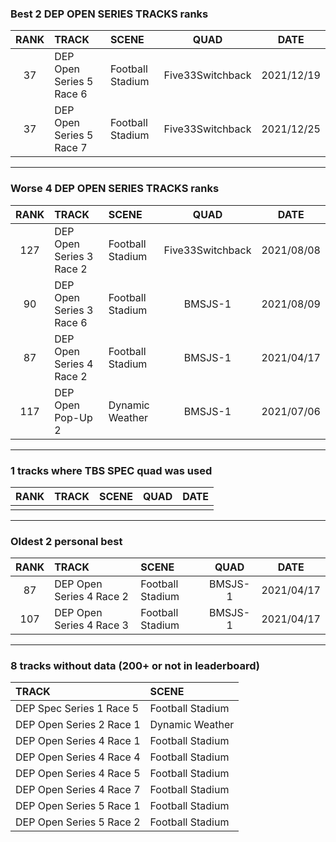### Best 2 DEP OPEN SERIES TRACKS ranks
|RANK|TRACK|SCENE|QUAD|DATE|
|:---:|:---|:---|:---:|:---:|
|37|DEP Open Series 5 Race 6|Football Stadium|Five33Switchback|2021/12/19|
|37|DEP Open Series 5 Race 7|Football Stadium|Five33Switchback|2021/12/25|
---
### Worse 4 DEP OPEN SERIES TRACKS ranks
|RANK|TRACK|SCENE|QUAD|DATE|
|:---:|:---|:---|:---:|:---:|
|127|DEP Open Series 3 Race 2|Football Stadium|Five33Switchback|2021/08/08|
|90|DEP Open Series 3 Race 6|Football Stadium|BMSJS-1|2021/08/09|
|87|DEP Open Series 4 Race 2|Football Stadium|BMSJS-1|2021/04/17|
|117|DEP Open Pop-Up 2|Dynamic Weather|BMSJS-1|2021/07/06|
---
### 1 tracks where TBS SPEC quad was used
|RANK|TRACK|SCENE|QUAD|DATE|
|:---:|:---|:---|:---:|:---:|
||||||
---
### Oldest 2 personal best
|RANK|TRACK|SCENE|QUAD|DATE|
|:---:|:---|:---|:---:|:---:|
|87|DEP Open Series 4 Race 2|Football Stadium|BMSJS-1|2021/04/17|
|107|DEP Open Series 4 Race 3|Football Stadium|BMSJS-1|2021/04/17|
---
### 8 tracks without data (200+ or not in leaderboard)
|TRACK|SCENE|
|:---|:---|
|DEP Spec Series 1 Race 5|Football Stadium|
|DEP Open Series 2 Race 1|Dynamic Weather|
|DEP Open Series 4 Race 1|Football Stadium|
|DEP Open Series 4 Race 4|Football Stadium|
|DEP Open Series 4 Race 5|Football Stadium|
|DEP Open Series 4 Race 7|Football Stadium|
|DEP Open Series 5 Race 1|Football Stadium|
|DEP Open Series 5 Race 2|Football Stadium|
